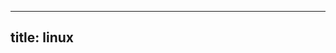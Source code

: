 <!--
 * @Author: jweboy
 * @Date: 2021-07-11 01:32:41
 * @LastEditors: jweboy
 * @LastEditTime: 2021-07-11 01:33:25
-->
---

title: linux
---
